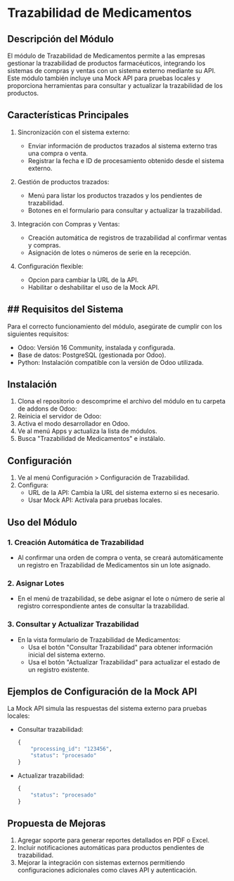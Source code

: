 # Trazabilidad de Medicamentos

## Descripción del Módulo
El módulo de Trazabilidad de Medicamentos permite a las empresas gestionar la trazabilidad de productos farmacéuticos, integrando los sistemas de compras y ventas con un sistema externo mediante su API. Este módulo también incluye una Mock API para pruebas locales y proporciona herramientas para consultar y actualizar la trazabilidad de los productos.

## Características Principales
1. Sincronización con el sistema externo:
   - Enviar información de productos trazados al sistema externo tras una compra o venta.
   - Registrar la fecha e ID de procesamiento obtenido desde el sistema externo.

2. Gestión de productos trazados:
   - Menú para listar los productos trazados y los pendientes de trazabilidad.
   - Botones en el formulario para consultar y actualizar la trazabilidad.

3. Integración con Compras y Ventas:
   - Creación automática de registros de trazabilidad al confirmar ventas y compras.
   - Asignación de lotes o números de serie en la recepción.

4. Configuración flexible:
   - Opcion para cambiar la URL de la API.
   - Habilitar o deshabilitar el uso de la Mock API.

## ## Requisitos del Sistema

Para el correcto funcionamiento del módulo, asegúrate de cumplir con los siguientes requisitos:

- Odoo: Versión 16 Community, instalada y configurada.
- Base de datos: PostgreSQL (gestionada por Odoo).
- Python: Instalación compatible con la versión de Odoo utilizada.

## Instalación
1. Clona el repositorio o descomprime el archivo del módulo en tu carpeta de addons de Odoo:
2. Reinicia el servidor de Odoo:
3. Activa el modo desarrollador en Odoo.
4. Ve al menú Apps y actualiza la lista de módulos.
5. Busca "Trazabilidad de Medicamentos" e instálalo.

## Configuración
1. Ve al menú Configuración > Configuración de Trazabilidad.
2. Configura:
   - URL de la API: Cambia la URL del sistema externo si es necesario.
   - Usar Mock API: Actívala para pruebas locales.

## Uso del Módulo
### 1. Creación Automática de Trazabilidad
- Al confirmar una orden de compra o venta, se creará automáticamente un registro en Trazabilidad de Medicamentos sin un lote asignado.

### 2. Asignar Lotes
- En el menú de trazabilidad, se debe asignar el lote o número de serie al registro correspondiente antes de consultar la trazabilidad.

### 3. Consultar y Actualizar Trazabilidad
- En la vista formulario de Trazabilidad de Medicamentos:
   - Usa el botón "Consultar Trazabilidad" para obtener información inicial del sistema externo.
   - Usa el botón "Actualizar Trazabilidad" para actualizar el estado de un registro existente.

## Ejemplos de Configuración de la Mock API
La Mock API simula las respuestas del sistema externo para pruebas locales:

- Consultar trazabilidad:
   ```python
   {
       "processing_id": "123456",
       "status": "procesado"
   }
   ```

- Actualizar trazabilidad:
   ```python
   {
       "status": "procesado"
   }
   ```

## Propuesta de Mejoras
1. Agregar soporte para generar reportes detallados en PDF o Excel.
2. Incluir notificaciones automáticas para productos pendientes de trazabilidad.
3. Mejorar la integración con sistemas externos permitiendo configuraciones adicionales como claves API y autenticación.
